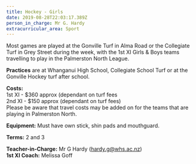 ```yaml
---
title: Hockey - Girls
date: 2019-08-28T22:03:17.389Z
person_in_charge: Mr G. Hardy
extracurricular_area: Sport
---
```

Most games are played at the Gonville Turf in Alma Road or the Collegiate Turf in Grey Street during the week, with the 1st XI Girls & Boys teams travelling to play in the Palmerston North League.

**Practices** are at Whanganui High School, Collegiate School Turf or at the Gonville Hockey turf after school.

**Costs:**  
1st XI - $360 approx (dependant on turf fees  
2nd XI - $150 approx (dependant on turf fees)  
Please be aware that travel costs may be added on for the teams that are playing in Palmerston North.

**Equipment:** Must have own stick, shin pads and mouthguard.

**Terms:** 2 and 3

**Teacher-in-Charge:** Mr G Hardy (hardy.g@whs.ac.nz)  
**1st XI Coach:** Melissa Goff
